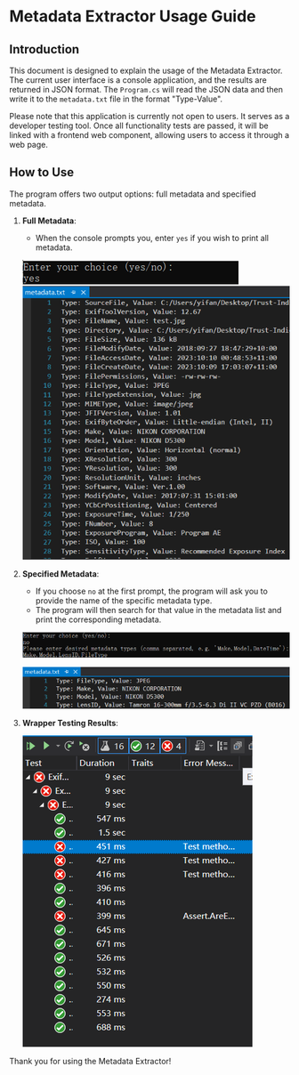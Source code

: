 # Metadata Extractor Usage Guide

## Introduction

This document is designed to explain the usage of the Metadata Extractor. The current user interface is a console application, and the results are returned in JSON format. The `Program.cs` will read the JSON data and then write it to the `metadata.txt` file in the format "Type-Value".

Please note that this application is currently not open to users. It serves as a developer testing tool. Once all functionality tests are passed, it will be linked with a frontend web component, allowing users to access it through a web page.

## How to Use

The program offers two output options: full metadata and specified metadata.

1. **Full Metadata**: 
    - When the console prompts you, enter `yes` if you wish to print all metadata.
   
    ![Print Full Metadata 1](https://github.com/tonypioneer/Trust-Indicator/blob/main/docs/Metadata%20Extractor%20Explanation/8862ee6d9291fc3de9fd1a3f7e49ae9.png)
    ![Print Full Metadata 2](https://github.com/tonypioneer/Trust-Indicator/blob/main/docs/Metadata%20Extractor%20Explanation/8445950ae2ec566c69d9fa2a1262ac9.png)

2. **Specified Metadata**:
    - If you choose `no` at the first prompt, the program will ask you to provide the name of the specific metadata type.
    - The program will then search for that value in the metadata list and print the corresponding metadata.
   
    ![Print Partial Metadata 1](https://github.com/tonypioneer/Trust-Indicator/blob/main/docs/Metadata%20Extractor%20Explanation/eae8e6266df5743ecb11132ed8297c0.png)
   
    ![Print Partial Metadata 2](https://github.com/tonypioneer/Trust-Indicator/blob/main/docs/Metadata%20Extractor%20Explanation/2850fbe5c3bd88924915808884af12b.png)

4. **Wrapper Testing Results**:
   
   ![Testing Result](https://github.com/tonypioneer/Trust-Indicator/blob/main/docs/Metadata%20Extractor%20Explanation/1.png)
   
Thank you for using the Metadata Extractor!
